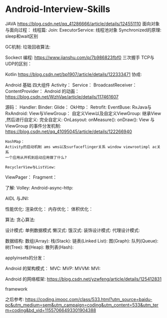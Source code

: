 # Android-Interview-Skills
JAVA 
https://blog.csdn.net/qq_41286666/article/details/124551110
面向对象与面向过程：
线程篇:
	Join:
ExecutorService: 线程池对象
	Synchronized的原理:
	sleep和wait区别
 
GC机制:
垃圾回收算法:

Sockect 编程:
https://www.jianshu.com/p/7b986823fbf0
三次握手
TCP与UDP的区别：	

Kotlin
https://blog.csdn.net/bp1907/article/details/122333471
协成:

Android 基础
四大组件
Activity：
Service：
BroadcastReceiver：
ContentProvider：
Android 的动画：
https://blog.csdn.net/WzhVae/article/details/117461607
	
源码：
	Handler:
Binder:
	Glide：
	OkHttp：
	Retrofit:
EventBuse:
RxJava与RxAndroid:
	View与ViewGroup：
		自定义View以及自定义ViewGroup:
			继承View ,然后进行自定义:
			完全自定义:
				OnLasyout:
				onMeasure():
onDraw():
		View 与ViewGroup 的事件分发机制:
https://blog.csdn.net/qq_41095045/article/details/122266940

	HashMap：
	Activity的启动机制 ams wms以及surfaceflinger关系 window viewrootimpl ac关系
	一个应用从开机到启动应用做了什么?

	RecyclerView与ListView:
ViewPager：
Fragment：

了解:
Volley:
Android-async-http:

AIDL 与JNI:	

性能优化:
	渲染优化：
内存优化：
体积优化：

算法:
	贪心算法:

设计模式:
	单例数据模式
懒汉式:
饿汉式:
	装饰设计模式:
	代理设计模式:

数据结构:
	数组(Array):
栈(Stack):
链表(Linked List):
图(Graph):
队列(Queue):
树(Tree):
堆(Heap):
散列表(Hash):
		

applyinsets的分发：

Android 的架构模式：
	MVC:
	MVP:
	MVVM:
MVI:

Android 的网络框架:
https://blog.csdn.net/yzwfeng/article/details/125412831

framework

之后参考:
https://coding.imooc.com/class/533.html?utm_source=baidu-pc&utm_medium=sem&utm_campaign=coding&utm_content=533&utm_term=coding&bd_vid=11557066493301904388

